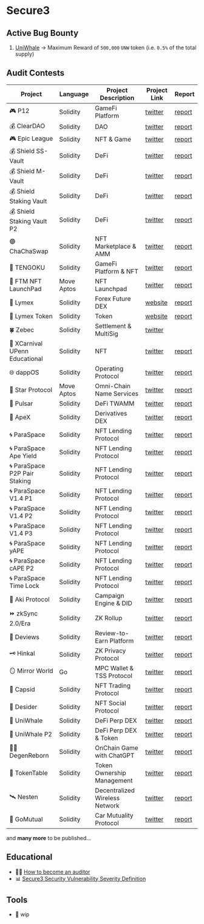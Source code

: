 # Secure3

## Active Bug Bounty
1. [UniWhale](https://github.com/Secure3Audit/Secure3Academy/blob/main/bug_bounty/UniWhale.md) -> Maximum Reward of `500,000` `UNW` token (i.e. `0.5%` of the total supply)


## Audit Contests


| Project                              | Language   | Project Description            | Project Link                                   | Report                                                                                                                      |
|--------------------------------------|------------|--------------------------------|------------------------------------------------|-----------------------------------------------------------------------------------------------------------------------------|
| :video_game: P12                     | Solidity   | GameFi Platform                | [twitter](https://twitter.com/_p12_)           | [report](https://github.com/Secure3Audit/P12_Audit_Contest/tree/main/audit_report)                                          |
| :moneybag: ClearDAO                  | Solidity   | DAO                            | [twitter](https://twitter.com/clear_dao)       | [report](https://github.com/Secure3Audit/ClearDAO_Audit_Contest/tree/main/audit_report)                                     |
| :video_game: Epic League             | Solidity   | NFT & Game                     | [twitter](https://twitter.com/epicleagueteam)  | [report](https://github.com/Secure3Audit/Epic_League_Audit_Contest/tree/main/audit_report)                                  |
| :moneybag: Shield SS-Vault           | Solidity   | DeFi                           | [twitter](https://twitter.com/shield_dao)      | [report](https://github.com/Secure3Audit/Shield_SSVault_Audit_Contest/tree/main/audit_report)                               |
| :moneybag: Shield M-Vault            | Solidity   | DeFi                           | [twitter](https://twitter.com/shield_dao)      | [report](https://github.com/Secure3Audit/Shield_MVault_Audit_Contest/tree/main/audit_report)                                |
| :moneybag: Shield Staking Vault      | Solidity   | DeFi                           | [twitter](https://twitter.com/shield_dao)      | [report](https://github.com/Secure3Audit/Secure3Academy/tree/main/audit_reports/ShieldStakingVault)                         |
| :moneybag: Shield Staking Vault P2   | Solidity   | DeFi                           | [twitter](https://twitter.com/shield_dao)      | [report](https://github.com/Secure3Audit/Secure3Academy/tree/main/audit_reports/ShieldStakingVaultP2)                       |
| :purple_circle: ChaChaSwap           | Solidity   | NFT Marketplace & AMM          | [twitter](https://twitter.com/ChaChaSwap)      | [report](https://github.com/Secure3Audit/ChaChaSwap_Audit_Contest/blob/main/audit_report/)                                  |
| :art: TENGOKU                        | Solidity   | GameFi Platform & NFT          | [twitter](https://twitter.com/TENGOKU_HQ)      | [report](https://github.com/Secure3Audit/TENGOKU_Audit_Contest/tree/main/audit_report)                                      |
| :candy: FTM NFT LaunchPad            | Move Aptos | NFT Launchpad                  | [twitter](https://twitter.com/FTMTeam1)        | [report](https://github.com/Secure3Audit/Secure3Academy/tree/main/audit_reports/FTM%20NFT)                                  |
| :currency_exchange:	 Lymex         | Solidity   | Forex Future DEX               | [website](https://lymex.co/)                   | [report](https://github.com/Secure3Audit/Lymex_Audit_Contest/tree/main/audit_report)                                        |
| :dart: Lymex Token                   | Solidity   | Token                          | [website](https://lymex.co/)                   | [report](https://github.com/Secure3Audit/Lymex_Token_Audit_Contest/tree/main/audit_report)                                  |
| :four_leaf_clover:	 Zebec         | Solidity   | Settlement & MultiSig          | [twitter](https://twitter.com/Zebec_HQ)        |                                                                                                                             |
| :lion: XCarnival UPenn Educational   | Solidity   | NFT                            | [twitter](https://twitter.com/XCarnival_Lab)   | [report](https://github.com/Secure3Audit/Secure3Academy/tree/main/audit_reports/XCarnival%20UPenn%20CIS-7000%20Educational) |
| :globe_with_meridians: dappOS        | Solidity   | Operating Protocol             | [twitter](https://twitter.com/dappOS_com)      | [report](https://github.com/Secure3Audit/Secure3Academy/tree/main/audit_reports/dappOS)                                     |
| :stars:	 Star Protocol         | Move Aptos | Omni-Chain Name Services       | [twitter](https://twitter.com/star_protocol)   | [report](https://github.com/Secure3Audit/Secure3Academy/tree/main/audit_reports/StarAptos)                                  |
| :ocean: Pulsar                       | Solidity   | DeFi TWAMM                     | [twitter](https://twitter.com/PulsarSwap)      | [report](https://github.com/Secure3Audit/Secure3Academy/tree/main/audit_reports/Pulsar)                                     |
| :gorilla: ApeX                       | Solidity   | Derivatives DEX                | [twitter](https://twitter.com/OfficialApeXdex) | [report](https://github.com/Secure3Audit/Secure3Academy/tree/main/audit_reports/ApeX)                                       |
| :cyclone: ParaSpace                  | Solidity   | NFT Lending Protocol           | [twitter](https://twitter.com/ParaSpace_NFT)   | [report](https://github.com/Secure3Audit/Secure3Academy/tree/main/audit_reports/ParaSpace)                                  |
| :cyclone: ParaSpace Ape Yield        | Solidity   | NFT Lending  Protocol          | [twitter](https://twitter.com/ParaSpace_NFT)   | [report](https://github.com/Secure3Audit/Secure3Academy/tree/main/audit_reports/ParaSpace%20Ape%20Yield)                    |
| :cyclone: ParaSpace P2P Pair Staking | Solidity   | NFT Lending Protocol           | [twitter](https://twitter.com/ParaSpace_NFT)   | [report](https://github.com/Secure3Audit/Secure3Academy/tree/main/audit_reports/ParaSpace%20P2P%20Pair%20Staking)           |
| :cyclone: ParaSpace V1.4 P1          | Solidity   | NFT Lending Protocol           | [twitter](https://twitter.com/ParaSpace_NFT)   | [report](https://github.com/Secure3Audit/Secure3Academy/tree/main/audit_reports/ParaSpace%20V1.4%20P1)                      |
| :cyclone: ParaSpace V1.4 P2          | Solidity   | NFT Lending Protocol           | [twitter](https://twitter.com/ParaSpace_NFT)   | [report](https://github.com/Secure3Audit/Secure3Academy/tree/main/audit_reports/ParaSpace%20V1.4%20P2)                      |
| :cyclone: ParaSpace V1.4 P3          | Solidity   | NFT Lending Protocol           | [twitter](https://twitter.com/ParaSpace_NFT)   | [report](https://github.com/Secure3Audit/Secure3Academy/tree/main/audit_reports/ParaSpace%20V1.4%20P3)                      |
| :cyclone: ParaSpace yAPE             | Solidity   | NFT Lending Protocol           | [twitter](https://twitter.com/ParaSpace_NFT)   | [report](https://github.com/Secure3Audit/Secure3Academy/tree/main/audit_reports/ParaSpaceYAPE)                              |
| :cyclone: ParaSpace cAPE P2          | Solidity   | NFT Lending Protocol           | [twitter](https://twitter.com/ParaSpace_NFT)   | [report](https://github.com/Secure3Audit/Secure3Academy/tree/main/audit_reports/ParaSpaceCApeP2)                            |
| :cyclone: ParaSpace Time Lock        | Solidity   | NFT Lending Protocol           | [twitter](https://twitter.com/ParaSpace_NFT)   | [report](https://github.com/Secure3Audit/Secure3Academy/tree/main/audit_reports/ParaSpaceTimeLock)                          |
| :rocket: Aki  Protocol               | Solidity   | Campaign Engine & DID          | [twitter](https://twitter.com/aki_protocol)    | [report](https://github.com/Secure3Audit/Secure3Academy/tree/main/audit_reports/Aki)                                        |
| :fast_forward: zkSync 2.0/Era        | Solidity   | ZK Rollup                      | [twitter](https://twitter.com/zksync)          | [report](https://github.com/Secure3Audit/Secure3Academy/tree/main/audit_reports/zkSync)                                     |
| :bookmark: Deviews                   | Solidity   | Review-to-Earn Platform        | [twitter](https://twitter.com/Deviews_io)      | [report](https://github.com/Secure3Audit/Secure3Academy/tree/main/audit_reports/Deviews)                                    |
| :old_key: Hinkal                     | Solidity   | ZK Privacy Protocol            | [twitter](https://twitter.com/hinkal_protocol) | [report](https://github.com/Secure3Audit/Secure3Academy/tree/main/audit_reports/Hinkal)                                     |
| :mirror: Mirror World                | Go         | MPC Wallet & TSS Protocol      | [twitter](https://twitter.com/MirrorPlatform)  | [report](https://github.com/Secure3Audit/Secure3Academy/tree/main/audit_reports/MirrorWorldMPCWallet)                       |
| :butterfly: Capsid                   | Solidity   | NFT Trading Protocol           | [twitter](https://twitter.com/Capsid_One)      | [report](https://github.com/Secure3Audit/Secure3Academy/tree/main/audit_reports/CapsidNFRTrading)                           |
| :robot:	 Desider               | Solidity   | NFT Social Protocol            | [twitter](https://twitter.com/DesiderOfficial) | [report](https://github.com/Secure3Audit/Secure3Academy/tree/main/audit_reports/desider)                                    |
| :whale:	 UniWhale              | Solidity   | DeFi Perp DEX                  | [twitter](https://twitter.com/UniwhaleEx)      | [report](https://github.com/Secure3Audit/Secure3Academy/tree/main/audit_reports/UniWhale)                                   |
| :whale:	 UniWhale P2           | Solidity   | DeFi Perp DEX & Token          | [twitter](https://twitter.com/UniwhaleEx)      | [report](https://github.com/Secure3Audit/Secure3Academy/tree/main/audit_reports/UniWhaleP2)                                 |
| :mage_man:	 DegenReborn           | Solidity   | OnChain Game with ChatGPT      | [twitter](https://twitter.com/DegenReborn)     | [report](https://github.com/Secure3Audit/Secure3Academy/tree/main/audit_reports/DegenReborn)                                |
| :ledger:	 TokenTable            | Solidity   | Token Ownership Management     | [twitter](https://twitter.com/ethsign)         | [report](https://github.com/Secure3Audit/Secure3Academy/tree/main/audit_reports/TokenTable)                                 |
| :artificial_satellite: Nesten        | Solidity   | Decentralized Wireless Network | [twitter](https://twitter.com/NestenUS)        | [report](https://github.com/Secure3Audit/Secure3Academy/tree/main/audit_reports/Nesten)                                     |
| :car:	 GoMutual                      | Solidity   | Car Mutuality Protocol         | [twitter](https://twitter.com/go_mutual)       | [report](https://github.com/Secure3Audit/Secure3Academy/tree/main/audit_reports/GoMutual)                                   |



and **many more** to be published...

## Educational
- :man_student: [How to become an auditor](https://github.com/Secure3Audit/Secure3Academy/blob/main/HowToBecomeAnAuditor.md)
- :bar_chart: [Secure3 Security Vulnerability Severity Definition](https://github.com/Secure3Audit/Secure3Academy/blob/main/IssueSeverityDefinition.md)




## Tools
- :crystal_ball: wip

